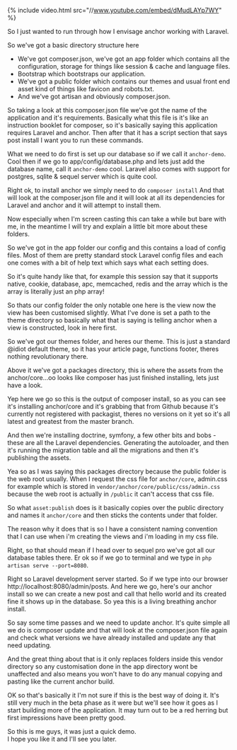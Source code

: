 {% include video.html src="//www.youtube.com/embed/dMudLAYp7WY" %}

So I just wanted to run through how I envisage anchor working with Laravel.

So we've got a basic directory structure here

* We've got composer.json, we've got an app folder which contains all the configuration, storage for things like
session & cache and language files.
* Bootstrap which bootstraps our application.
* We've got a public folder which contains our themes and usual front end asset kind of things like favicon and robots.txt.
* And we've got artisan and obviously composer.json.

So taking a look at this composer.json file we've got the name of the application and it's requirements.
Basically what this file is it's like an instruction booklet for composer, so it's basically saying this application
requires Laravel and anchor.
Then after that it has a script section that says post install I want you to run these commands.

What we need to do first is set up our database so if we call it `anchor-demo`.
Cool then if we go to app/config/database.php and lets just add the database name, call it `anchor-demo` cool.
Laravel also comes with support for postgres, sqlite & sequel server which is quite cool.

Right ok, to install anchor we simply need to do `composer install`
And that will look at the composer.json file and it will look at all its dependencies for Laravel and anchor and it
will attempt to install them.

Now especially when I'm screen casting this can take a while but bare with me, in the meantime I will try and explain a
little bit more about these folders.

So we've got in the app folder our config and this contains a load of config files.
Most of them are pretty standard stock Laravel config files and each one comes with a bit of help text which says what
each setting does.

So it's quite handy like that, for example this session say that it supports native, cookie, database, apc, memcached,
redis and the array which is the array is literally just an php array!

So thats our config folder the only notable one here is the view now the view has been customised slightly.
What I've done is set a path to the theme directory so basically what that is saying is telling anchor when a view is
constructed, look in here first.

So we've got our themes folder, and heres our theme.
This is just a standard @idiot default theme, so it has your article page, functions footer, theres nothing
revolutionary there.

Above it we've got a packages directory, this is where the assets from the anchor/core...oo looks like composer has
just finished installing, lets just have a look.

Yep here we go so this is the output of composer install, so as you can see it's installing anchor/core and it's
grabbing that from Github because it's currently not registered with packagist, theres no versions on it yet so
it's all latest and greatest from the master branch.

And then we're installing doctrine, symfony, a few other bits and bobs - these are all the Laravel dependencies.
Generating the autoloader, and then it's running the migration table and all the migrations and then it's publishing
the assets.

Yea so as I was saying this packages directory because the public folder is the web root usually.
When I request the css file for `anchor/core`, admin.css for example which is stored in
`vendor/anchor/core/public/css/admin.css` because the web root is actually in `/public` it can't access that css file.

So what `asset:publish` does is it basically copies over the public directory and names it `anchor/core` and then
sticks the contents under that folder.

The reason why it does that is so I have a consistent naming convention that I can use when i'm creating the views
and i'm loading in my css file.

Right, so that should mean if I head over to sequel pro we've got all our database tables there.
Er ok so if we go to terminal and we type in `php artisan serve --port=8080`.

Right so Laravel development server started. So if we type into our browser http://localhost:8080/admin/posts.
And here we go, here's our anchor install so we can create a new post and call that hello world and its created
fine it shows up in the database. So yea this is a living breathing anchor install.

So say some time passes and we need to update anchor. It's quite simple all we do is composer update and that will
look at the composer.json file again and check what versions we have already installed and update any that need updating.

And the great thing about that is it only replaces folders inside this vendor directory so any customisation done in
the app directory wont be unaffected and also means you won't have to do any manual copying and pasting like the current
anchor build.

OK so that's basically it I'm not sure if this is the best way of doing it.
It's still very much in the beta phase as it were but we'll see how it goes as I start building more of the application.
It may turn out to be a red herring but first impressions have been pretty good.

So this is me guys, it was just a quick demo.<br/>
I hope you like it and I'll see you later.
